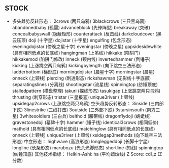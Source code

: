 ## STOCK

- 多头趋势反转形态：
2crows (两只乌鸦)
3blackcrows (三只黑乌鸦)
abandonedbaby (孤婴)
advanceblock (先锋阵型)
breakaway (突破)
concealbabyswall (隐蔽矩形)
counterattack (反击线)
darkcloudcover (黑云压顶)
doji (十字星)
dojistar (十字星)
engulfing (包含形态)
eveningdojistar (傍晚之星十字)
eveningstar (傍晚之星)
gapsidesidewhite (具有相同低点的长底线)
hangingman (上吊线)
hikkake (陷阱门)
hikkakemod (陷阱门修改)
inneck (颈内线)
invertedhammer (倒锤子)
kicking (上涨跳空两只乌鸦)
kickingbylength (向下跳空三法形态)
ladderbottom (梯形底)
morningdojistar (晨星十字)
morningstar (晨星)
onneck (上颈线)
piercing (刺透形态)
rickshawman (无影线十字底部)
separatingslines (分离线)
shootingstar (流星线)
spinningtop (纺锤顶底)
stalledpattern (横盘整理)
takuri (探线形态)
tasukigap (上涨跳空两只乌鸦)
thrusting (刺穿形态)
tristar (三星报喜)
unique3river (上颈线)
upsidegap2crows (上涨跳空两只乌鸦)
空头趋势反转形态：
3inside (三内部下跌)
3linestrike (三线打击)
3outside (三外部下跌)
3starsinsouth (南方三星)
3whitesoldiers (三白兵)
belthold (腰带线)
dragonflydoji (蜻蜓线)
gravestonedoji (墓碑十字)
hammer (锤子线)
identical3crows (相同低价)
mathold (具有相同低点的长底线)
matchinglow (具有相同低点的长底线)
onneck (上颈线)
unique3river (上颈线)
xsidegap3methods (向下跳空三法形态)
中立形态：
highwave (高浪形态)
longleggeddoji (长脚十字星)
longline (长条形态)
marubozu (光头光脚形态)
shortline (短线)
spinningtop (纺锤顶底)
其他技术指标：
Heikin-Ashi: ha (平均蜡烛线)
Z Score: cdl_z (Z 分数)
